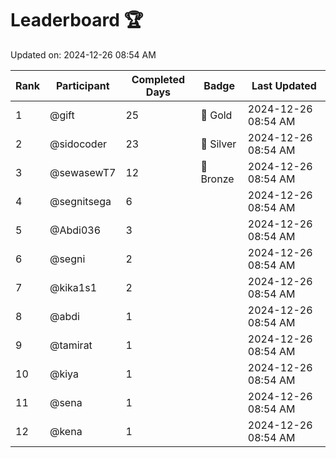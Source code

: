 # Leaderboard 🏆

Updated on: 2024-12-26 08:54 AM

| Rank | Participant       | Completed Days | Badge      | Last Updated         |
|------|-------------------|----------------|------------|----------------------|
| 1    | @gift             | 25             | 🏅 Gold     | 2024-12-26 08:54 AM |
| 2    | @sidocoder        | 23             | 🥈 Silver   | 2024-12-26 08:54 AM |
| 3    | @sewasewT7        | 12             | 🥉 Bronze   | 2024-12-26 08:54 AM |
| 4    | @segnitsega       | 6              |            | 2024-12-26 08:54 AM |
| 5    | @Abdi036          | 3              |            | 2024-12-26 08:54 AM |
| 6    | @segni            | 2              |            | 2024-12-26 08:54 AM |
| 7    | @kika1s1          | 2              |            | 2024-12-26 08:54 AM |
| 8    | @abdi             | 1              |            | 2024-12-26 08:54 AM |
| 9    | @tamirat          | 1              |            | 2024-12-26 08:54 AM |
| 10   | @kiya             | 1              |            | 2024-12-26 08:54 AM |
| 11   | @sena             | 1              |            | 2024-12-26 08:54 AM |
| 12   | @kena             | 1              |            | 2024-12-26 08:54 AM |
